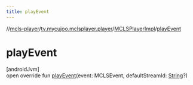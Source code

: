 ```yaml
---
title: playEvent
---
```

//[mcls-player](../../../index.html)/[tv.mycujoo.mclsplayer.player](../index.html)/[MCLSPlayerImpl](index.html)/[playEvent](play-event.html)



# playEvent



[androidJvm]\
open override fun [playEvent](play-event.html)(event: MCLSEvent, defaultStreamId: [String](https://kotlinlang.org/api/latest/jvm/stdlib/kotlin/-string/index.html)?)




